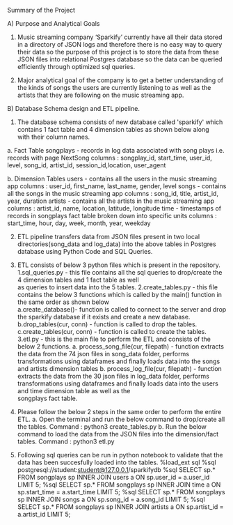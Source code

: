 Summary of the Project 

A) Purpose and Analytical Goals

1. Music streaming company ‘Sparkify’ currently have all their data stored in a directory of JSON logs and therefore there is no easy way 
   to query their data so the purpose of this project is to store the data from these JSON files into relational Postgres database so the 
   data can be queried efficiently through optimized sql queries.
   
2. Major analytical goal of the company is to get a better understanding of the kinds of songs the users are currently listening to as well 
   as the artists that they are following on the music streaming app. 

B) Database Schema design and ETL pipeline.

1. The database schema consists of new database called 'sparkify' which contains 1 fact table and 4 dimension tables as shown below along   
   with their column names. 

a. Fact Table
     songplays - records in log data associated with song plays i.e. records with page NextSong
     columns : songplay_id, start_time, user_id, level, song_id, artist_id, session_id,location, user_agent 

b. Dimension Tables
     users - contains all the users in the music streaming app
     columns : user_id, first_name, last_name, gender, level
     songs - contains all the songs in the music streaming app 
     columns : song_id, title, artist_id, year, duration
     artists - contains all the artists in the music streaming app
     columns : artist_id, name, location, latitude, longitude
     time - timestamps of records in songplays fact table broken down into specific units
     columns : start_time, hour, day, week, month, year, weekday
     
2. ETL pipeline transfers data from JSON files present in two local directories(song_data and log_data) into the above tables in Postgres 
   database using Python Code and SQL Queries.
   
3. ETL consists of below 3 python files which is present in the repository. 
   1.sql_queries.py - this file contains all the sql queries to drop/create the 4 dimension tables and 1 fact table as well  
                      as queries to insert data into the 5 tables. 
   2.create_tables.py - this file contains the below 3 functions which is called by the main() function in the same order as shown below  
     a.create_database()- function is called to connect to the server and drop the sparkify database if it exists and create a new database. 
     b.drop_tables(cur, conn) - function is called to drop the tables.
     c.create_tables(cur, conn) - function is called to create the tables.
   3.etl.py  - this is the main file to perform the ETL and consists of the below 2 functions. 
     a. process_song_file(cur, filepath) - function extracts the data from the 74 json files in song_data folder, performs transformations 
                                           using dataframes and finally loads data into the songs and artists dimension tables
     b. process_log_file(cur, filepath) -  function extracts the data from the 30 json files in log_data folder, performs transformations 
                                           using dataframes and finally loads data into the users and time dimension table as well as the   
                                           songplays fact table.
4. Please follow the below 2 steps in the same order to perform the entire ETL. 
    a. Open the terminal and run the below command to drop/create all the tables.
       Command : python3 create_tables.py
    b. Run the below command to load the data from the JSON files into the dimension/fact tables. 
       Command : python3 etl.py
       
5. Following sql queries can be run in python notebook to validate that the data has been succesfully loaded into the tables. 
   %load_ext sql
   %sql postgresql://student:student@127.0.0.1/sparkifydb
   %sql  SELECT sp.* FROM songplays sp INNER JOIN users a ON sp.user_id = a.user_id LIMIT 5;
   %sql  SELECT sp.* FROM songplays sp INNER JOIN time a ON sp.start_time = a.start_time LIMIT 5;
   %sql  SELECT sp.* FROM songplays sp INNER JOIN songs a ON sp.song_id = a.song_id LIMIT 5;
   %sql  SELECT sp.* FROM songplays sp INNER JOIN artists a ON sp.artist_id = a.artist_id LIMIT 5;
   
